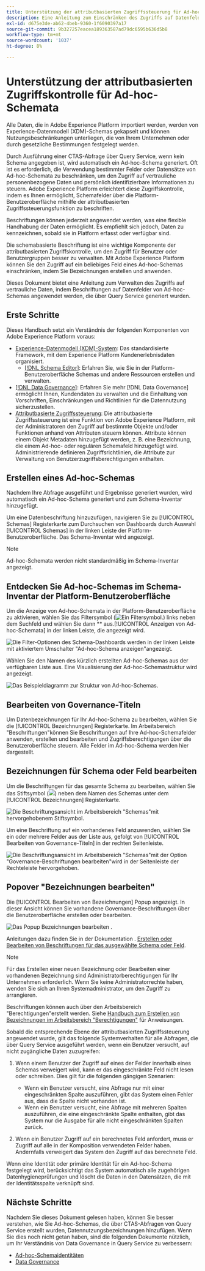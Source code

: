 ```yaml
---
title: Unterstützung der attributbasierten Zugriffssteuerung für Ad-hoc-Schemas
description: Eine Anleitung zum Einschränken des Zugriffs auf Datenfelder in Ad-hoc-Schemata, die über Adobe Experience Platform Query Service generiert wurden.
exl-id: d675e3de-ab62-4beb-9360-1f6090397a17
source-git-commit: 9b327257eacea189363587ad79dc6595b636d5b8
workflow-type: tm+mt
source-wordcount: '1037'
ht-degree: 8%

---
```


# Unterstützung der attributbasierten Zugriffskontrolle für Ad-hoc-Schemata

Alle Daten, die in Adobe Experience Platform importiert werden, werden von Experience-Datenmodell (XDM)-Schemas gekapselt und können Nutzungsbeschränkungen unterliegen, die von Ihrem Unternehmen oder durch gesetzliche Bestimmungen festgelegt werden.

Durch Ausführung einer CTAS-Abfrage über Query Service, wenn kein Schema angegeben ist, wird automatisch ein Ad-hoc-Schema generiert. Oft ist es erforderlich, die Verwendung bestimmter Felder oder Datensätze von Ad-hoc-Schemata zu beschränken, um den Zugriff auf vertrauliche personenbezogene Daten und persönlich identifizierbare Informationen zu steuern. Adobe Experience Platform erleichtert diese Zugriffskontrolle, indem es Ihnen ermöglicht, Schemafelder über die Platform-Benutzeroberfläche mithilfe der attributbasierten Zugriffssteuerungsfunktion zu beschriften.

Beschriftungen können jederzeit angewendet werden, was eine flexible Handhabung der Daten ermöglicht. Es empfiehlt sich jedoch, Daten zu kennzeichnen, sobald sie in Platform erfasst oder verfügbar sind.

Die schemabasierte Beschriftung ist eine wichtige Komponente der attributbasierten Zugriffskontrolle, um den Zugriff für Benutzer oder Benutzergruppen besser zu verwalten. Mit Adobe Experience Platform können Sie den Zugriff auf ein beliebiges Feld eines Ad-hoc-Schemas einschränken, indem Sie Bezeichnungen erstellen und anwenden.

Dieses Dokument bietet eine Anleitung zum Verwalten des Zugriffs auf vertrauliche Daten, indem Beschriftungen auf Datenfelder von Ad-hoc-Schemas angewendet werden, die über Query Service generiert wurden.

## Erste Schritte

Dieses Handbuch setzt ein Verständnis der folgenden Komponenten von Adobe Experience Platform voraus:

* [Experience-Datenmodell (XDM)-System](https://experienceleague.adobe.com/docs/experience-platform/xdm/home.html?lang=de): Das standardisierte Framework, mit dem Experience Platform Kundenerlebnisdaten organisiert.
   * [[!DNL Schema Editor]](https://experienceleague.adobe.com/docs/experience-platform/xdm/ui/overview.html?lang=de): Erfahren Sie, wie Sie in der Platform-Benutzeroberfläche Schemas und andere Ressourcen erstellen und verwalten.
* [[!DNL Data Governance]](../../data-governance/home.md): Erfahren Sie mehr [!DNL Data Governance] ermöglicht Ihnen, Kundendaten zu verwalten und die Einhaltung von Vorschriften, Einschränkungen und Richtlinien für die Datennutzung sicherzustellen.
* [Attributbasierte Zugriffssteuerung](../../access-control/abac/overview.md): Die attributbasierte Zugriffssteuerung ist eine Funktion von Adobe Experience Platform, mit der Administratoren den Zugriff auf bestimmte Objekte und/oder Funktionen anhand von Attributen steuern können. Attribute können einem Objekt Metadaten hinzugefügt werden, z. B. eine Bezeichnung, die einem Ad-hoc- oder regulären Schemafeld hinzugefügt wird. Administrierende definieren Zugriffsrichtlinien, die Attribute zur Verwaltung von Benutzerzugriffsberechtigungen enthalten.

## Erstellen eines Ad-hoc-Schemas

Nachdem Ihre Abfrage ausgeführt und Ergebnisse generiert wurden, wird automatisch ein Ad-hoc-Schema generiert und zum Schema-Inventar hinzugefügt.

Um eine Datenbeschriftung hinzuzufügen, navigieren Sie zu [!UICONTROL Schemas] Registerkarte zum Durchsuchen von Dashboards durch Auswahl [!UICONTROL Schemas] in der linken Leiste der Platform-Benutzeroberfläche. Das Schema-Inventar wird angezeigt.

>[!NOTE]
>
>Ad-hoc-Schemata werden nicht standardmäßig im Schema-Inventar angezeigt.

## Entdecken Sie Ad-hoc-Schemas im Schema-Inventar der Platform-Benutzeroberfläche

Um die Anzeige von Ad-hoc-Schemata in der Platform-Benutzeroberfläche zu aktivieren, wählen Sie das Filtersymbol (![Ein Filtersymbol.](../images/data-governance/filter.png)) links neben dem Suchfeld und wählen Sie dann ** aus.[!UICONTROL Anzeigen von Ad-hoc-Schemata] in der linken Leiste, die angezeigt wird.

![Die Filter-Optionen des Schema-Dashboards werden in der linken Leiste mit aktiviertem Umschalter &quot;Ad-hoc-Schema anzeigen&quot;angezeigt.](../images/data-governance/adhoc-schema-toggle.png)

Wählen Sie den Namen des kürzlich erstellten Ad-hoc-Schemas aus der verfügbaren Liste aus. Eine Visualisierung der Ad-hoc-Schemastruktur wird angezeigt.

![Das Beispieldiagramm zur Struktur von Ad-hoc-Schemas.](../images/data-governance/adhoc-schema-structure-diagram.png)

## Bearbeiten von Governance-Titeln

Um Datenbezeichnungen für Ihr Ad-hoc-Schema zu bearbeiten, wählen Sie die [!UICONTROL Bezeichnungen] Registerkarte. Im Arbeitsbereich &quot;Beschriftungen&quot;können Sie Beschriftungen auf Ihre Ad-hoc-Schemafelder anwenden, erstellen und bearbeiten und Zugriffsberechtigungen über die Benutzeroberfläche steuern. Alle Felder im Ad-hoc-Schema werden hier dargestellt.

## Bezeichnungen für Schema oder Feld bearbeiten

Um die Beschriftungen für das gesamte Schema zu bearbeiten, wählen Sie das Stiftsymbol (![](../images/data-governance/edit-icon.png)) neben dem Namen des Schemas unter dem [!UICONTROL Bezeichnungen] Registerkarte.

![Die Beschriftungsansicht im Arbeitsbereich &quot;Schemas&quot;mit hervorgehobenem Stiftsymbol.](../images/data-governance/edit-entire-schema-labels.png)

Um eine Beschriftung auf ein vorhandenes Feld anzuwenden, wählen Sie ein oder mehrere Felder aus der Liste aus, gefolgt von [!UICONTROL Bearbeiten von Governance-Titeln] in der rechten Seitenleiste.

![Die Beschriftungsansicht im Arbeitsbereich &quot;Schemas&quot;mit der Option &quot;Governance-Beschriftungen bearbeiten&quot;wird in der Seitenleiste der Rechteleiste hervorgehoben.](../images/data-governance/edit-governance-labels.png)

## Popover &quot;Bezeichnungen bearbeiten&quot;

Die [!UICONTROL Bearbeiten von Bezeichnungen] Popup angezeigt. In dieser Ansicht können Sie vorhandene Governance-Beschriftungen über die Benutzeroberfläche erstellen oder bearbeiten.

![Das Popup Bezeichnungen bearbeiten .](../images/data-governance/edit-labels-popover.png)

Anleitungen dazu finden Sie in der Dokumentation . [Erstellen oder Bearbeiten von Beschriftungen für das ausgewählte Schema oder Feld](https://experienceleague.adobe.com/docs/experience-platform/xdm/tutorials/labels.html#edit-the-labels-for-the-schema-or-field).

>[!NOTE]
>
>Für das Erstellen einer neuen Bezeichnung oder Bearbeiten einer vorhandenen Bezeichnung sind Administratorberechtigungen für Ihr Unternehmen erforderlich. Wenn Sie keine Administratorrechte haben, wenden Sie sich an Ihren Systemadministrator, um den Zugriff zu arrangieren.

Beschriftungen können auch über den Arbeitsbereich &quot;Berechtigungen&quot;erstellt werden. Siehe [Handbuch zum Erstellen von Bezeichnungen im Arbeitsbereich &quot;Berechtigungen&quot;](../../access-control/abac/ui/labels.md) für Anweisungen.

Sobald die entsprechende Ebene der attributbasierten Zugriffssteuerung angewendet wurde, gilt das folgende Systemverhalten für alle Abfragen, die über Query Service ausgeführt werden, wenn ein Benutzer versucht, auf nicht zugängliche Daten zuzugreifen:

1. Wenn einem Benutzer der Zugriff auf eines der Felder innerhalb eines Schemas verweigert wird, kann er das eingeschränkte Feld nicht lesen oder schreiben. Dies gilt für die folgenden gängigen Szenarien:

   * Wenn ein Benutzer versucht, eine Abfrage nur mit einer eingeschränkten Spalte auszuführen, gibt das System einen Fehler aus, dass die Spalte nicht vorhanden ist.
   * Wenn ein Benutzer versucht, eine Abfrage mit mehreren Spalten auszuführen, die eine eingeschränkte Spalte enthalten, gibt das System nur die Ausgabe für alle nicht eingeschränkten Spalten zurück.

1. Wenn ein Benutzer Zugriff auf ein berechnetes Feld anfordert, muss er Zugriff auf alle in der Komposition verwendeten Felder haben. Andernfalls verweigert das System den Zugriff auf das berechnete Feld.

Wenn eine Identität oder primäre Identität für ein Ad-hoc-Schema festgelegt wird, berücksichtigt das System automatisch alle zugehörigen Datenhygieneprüfungen und löscht die Daten in den Datensätzen, die mit der Identitätsspalte verknüpft sind.

## Nächste Schritte

Nachdem Sie dieses Dokument gelesen haben, können Sie besser verstehen, wie Sie Ad-hoc-Schemas, die über CTAS-Abfragen von Query Service erstellt wurden, Datennutzungsbezeichnungen hinzufügen. Wenn Sie dies noch nicht getan haben, sind die folgenden Dokumente nützlich, um Ihr Verständnis von Data Governance in Query Service zu verbessern:

* [Ad-hoc-Schemaidentitäten](./ad-hoc-schema-identities.md)
* [Data Governance](https://experienceleague.adobe.com/docs/experience-platform/data-governance/home.html?lang=de)
